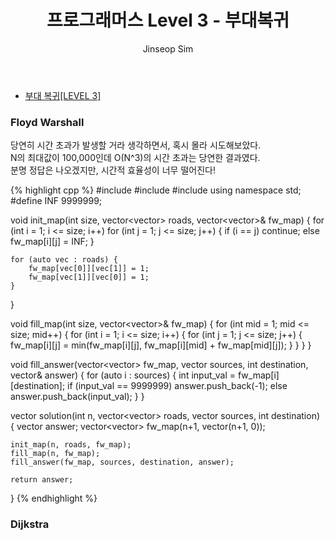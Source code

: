 ﻿---
layout: post
title: "프로그래머스 Level 3 - 부대복귀"
categories: Programmers
tags: [cpp]
author:
  - Jinseop Sim
---
- [부대 복귀[LEVEL 3]](https://school.programmers.co.kr/learn/courses/30/lessons/132266)  

### Floyd Warshall
당연히 시간 초과가 발생할 거라 생각하면서, 혹시 몰라 시도해보았다.  
N의 최대값이 100,000인데 O(N^3)의 시간 초과는 당연한 결과였다.  
분명 정답은 나오겠지만, 시간적 효율성이 너무 떨어진다!  

{% highlight cpp %}
#include <string>
#include <vector>
#include <iostream>
using namespace std;
#define INF 9999999;

void init_map(int size, vector<vector<int>> roads, vector<vector<int>>& fw_map) {
    for (int i = 1; i <= size; i++)
        for (int j = 1; j <= size; j++) {
            if (i == j)
                continue;
            else
                fw_map[i][j] = INF;
        }

    for (auto vec : roads) {
        fw_map[vec[0]][vec[1]] = 1;
        fw_map[vec[1]][vec[0]] = 1;
    }
}

void fill_map(int size, vector<vector<int>>& fw_map) {
    for (int mid = 1; mid <= size; mid++) {
        for (int i = 1; i <= size; i++) {
            for (int j = 1; j <= size; j++) {
                fw_map[i][j] = min(fw_map[i][j], fw_map[i][mid] + fw_map[mid][j]);
            }
        }
    }
}

void fill_answer(vector<vector<int>> fw_map, vector<int> sources, int destination, vector<int>& answer) {
    for (auto i : sources) {
        int input_val = fw_map[i][destination];
        if (input_val == 9999999)
            answer.push_back(-1);
        else
            answer.push_back(input_val);
    }
}

vector<int> solution(int n, vector<vector<int>> roads, vector<int> sources, int destination) {
    vector<int> answer;
    vector<vector<int>> fw_map(n+1, vector<int>(n+1, 0));

    init_map(n, roads, fw_map);
    fill_map(n, fw_map);
    fill_answer(fw_map, sources, destination, answer);

    return answer;
}
{% endhighlight %}

### Dijkstra

